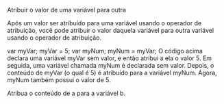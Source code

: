 Atribuir o valor de uma variável para outra

Após um valor ser atribuído para uma variável usando o operador de atribuição, você pode atribuir o valor daquela variável para outra variável usando o operador de atribuição.

var myVar;
myVar = 5;
var myNum;
myNum = myVar;
O código acima declara uma variável myVar sem valor, e então atribui a ela o valor 5. Em seguida, uma variável chamada myNum é declarada sem valor. Depois, o conteúdo de myVar (o qual é 5) é atribuído para a variável myNum. Agora, myNum também possui o valor de 5.

Atribua o conteúdo de a para a variável b.